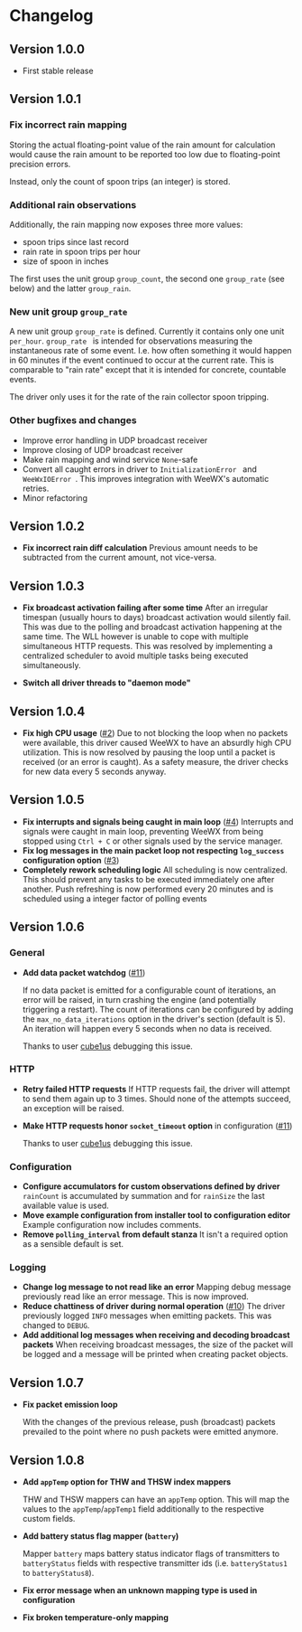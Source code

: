 # Changelog

## Version 1.0.0

- First stable release

## Version 1.0.1

### Fix incorrect rain mapping

Storing the actual floating-point value of the rain amount for calculation would cause the rain amount to be reported too low due to floating-point precision errors.

Instead, only the count of spoon trips (an integer) is stored.

### Additional rain observations

Additionally, the rain mapping now exposes three more values:
 - spoon trips since last record
 - rain rate in spoon trips per hour
 - size of spoon in inches

The first uses the unit group `group_count`, the second one `group_rate` (see below) and the latter `group_rain`.

### New unit group `group_rate`

A new unit group `group_rate` is defined. Currently it contains only one unit `per_hour`.
`group_rate ` is intended for observations measuring the instantaneous rate of some event. I.e. how often something it would happen in 60 minutes if the event continued to occur at the current rate. This is comparable to "rain rate" except that it is intended for concrete, countable events.

The driver only uses it for the rate of the rain collector spoon tripping.

### Other bugfixes and changes

- Improve error handling in UDP broadcast receiver
- Improve closing of UDP broadcast receiver
- Make rain mapping and wind service `None`-safe
- Convert all caught errors in driver to `InitializationError ` and `WeeWxIOError `. This improves integration with WeeWX's automatic retries.
- Minor refactoring

## Version 1.0.2

- **Fix incorrect rain diff calculation**
  Previous amount needs to be subtracted from the current amount, not
  vice-versa.

## Version 1.0.3

- **Fix broadcast activation failing after some time**
  After an irregular timespan (usually hours to days) broadcast activation would silently fail. This was due to the polling and broadcast activation happening at the same time. The WLL however is unable to cope with multiple simultaneous HTTP requests.
  This was resolved by implementing a centralized scheduler to avoid multiple tasks being executed simultaneously.

- **Switch all driver threads to "daemon mode"**

## Version 1.0.4

- **Fix high CPU usage** ([#2](https://github.com/michael-slx/weewx-weatherlink-live/issues/2))
  Due to not blocking the loop when no packets were available, this driver caused WeeWX to have an absurdly high CPU utilization. This is now resolved by pausing the loop until a packet is received (or an error is caught). As a safety measure, the driver checks for new data every 5 seconds anyway.

## Version 1.0.5

- **Fix interrupts and signals being caught in main loop** ([#4](https://github.com/michael-slx/weewx-weatherlink-live/issues/4))
  Interrupts and signals were caught in main loop, preventing WeeWX from being stopped using `Ctrl + C` or other signals used by the service manager.
- **Fix log messages in the main packet loop not respecting `log_success` configuration option** ([#3](https://github.com/michael-slx/weewx-weatherlink-live/issues/3))
- **Completely rework scheduling logic**
  All scheduling is now centralized. This should prevent any tasks to be executed immediately one after another. Push refreshing is now performed every 20 minutes and is scheduled using a integer factor of polling events

## Version 1.0.6

### General

- **Add data packet watchdog** ([#11](https://github.com/michael-slx/weewx-weatherlink-live/issues/11))

  If no data packet is emitted for a configurable count of iterations, an error will be raised, in turn crashing the engine (and potentially triggering a restart).
  The count of iterations can be configured by adding the `max_no_data_iterations` option in the driver's section (default is 5). An iteration will happen every 5 seconds when no data is received.

  Thanks to user [cube1us](https://github.com/cube1us) debugging this issue.

### HTTP

- **Retry failed HTTP requests**
  If HTTP requests fail, the driver will attempt to send them again up to 3 times. Should none of the attempts succeed, an exception will be raised.

- **Make HTTP requests honor `socket_timeout` option** in configuration ([#11](https://github.com/michael-slx/weewx-weatherlink-live/issues/11))

  Thanks to user [cube1us](https://github.com/cube1us) debugging this issue.

### Configuration

- **Configure accumulators for custom observations defined by driver**
  `rainCount` is accumulated by summation and for `rainSize` the last available value is used.
- **Move example configuration from installer tool to configuration editor**
  Example configuration now includes comments.
- **Remove `polling_interval` from default stanza**
  It isn't a required option as a sensible default is set.

### Logging

- **Change log message to not read like an error**
  Mapping debug message previously read like an error message. This is now improved.
- **Reduce chattiness of driver during normal operation** ([#10](https://github.com/michael-slx/weewx-weatherlink-live/issues/10))
  The driver previously logged `INFO` messages when emitting packets. This was changed to `DEBUG`.
- **Add additional log messages when receiving and decoding broadcast packets**
  When receiving broadcast messages, the size of the packet will be logged and a message will be printed when creating packet objects.

## Version 1.0.7

- **Fix packet emission loop**

  With the changes of the previous release, push (broadcast) packets prevailed to the point where no push packets were emitted anymore.

## Version 1.0.8

- **Add `appTemp` option for THW and THSW index mappers**

  THW and THSW mappers can have an `appTemp` option. This will map the values to the `appTemp`/`appTemp1` field additionally to the respective custom fields.

- **Add battery status flag mapper (`battery`)**

  Mapper `battery` maps battery status indicator flags of transmitters to `batteryStatus` fields with respective transmitter ids (i.e. `batteryStatus1` to `batteryStatus8`).

- **Fix error message when an unknown mapping type is used in configuration**

- **Fix broken temperature-only mapping**

